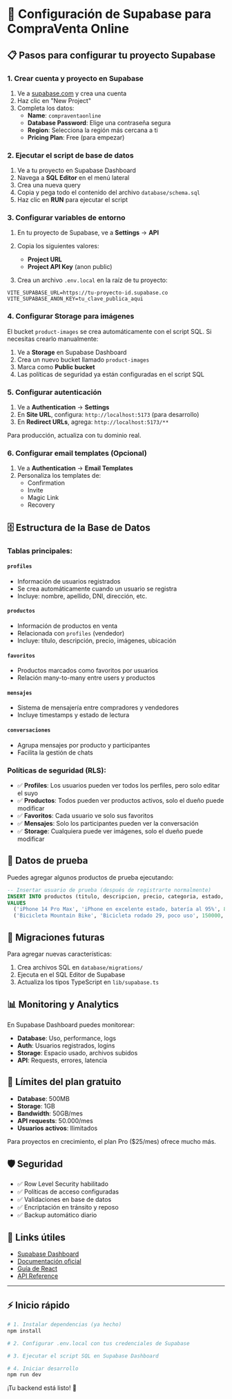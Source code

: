 # 🚀 Configuración de Supabase para CompraVenta Online

## 📋 Pasos para configurar tu proyecto Supabase

### 1. Crear cuenta y proyecto en Supabase

1. Ve a [supabase.com](https://supabase.com) y crea una cuenta
2. Haz clic en "New Project"
3. Completa los datos:
   - **Name**: `compraventaonline`
   - **Database Password**: Elige una contraseña segura
   - **Region**: Selecciona la región más cercana a ti
   - **Pricing Plan**: Free (para empezar)

### 2. Ejecutar el script de base de datos

1. Ve a tu proyecto en Supabase Dashboard
2. Navega a **SQL Editor** en el menú lateral
3. Crea una nueva query
4. Copia y pega todo el contenido del archivo `database/schema.sql`
5. Haz clic en **RUN** para ejecutar el script

### 3. Configurar variables de entorno

1. En tu proyecto de Supabase, ve a **Settings** → **API**
2. Copia los siguientes valores:
   - **Project URL**
   - **Project API Key** (anon public)

3. Crea un archivo `.env.local` en la raíz de tu proyecto:

```env
VITE_SUPABASE_URL=https://tu-proyecto-id.supabase.co
VITE_SUPABASE_ANON_KEY=tu_clave_publica_aqui
```

### 4. Configurar Storage para imágenes

El bucket `product-images` se crea automáticamente con el script SQL. Si necesitas crearlo manualmente:

1. Ve a **Storage** en Supabase Dashboard
2. Crea un nuevo bucket llamado `product-images`
3. Marca como **Public bucket**
4. Las políticas de seguridad ya están configuradas en el script SQL

### 5. Configurar autenticación

1. Ve a **Authentication** → **Settings**
2. En **Site URL**, configura: `http://localhost:5173` (para desarrollo)
3. En **Redirect URLs**, agrega: `http://localhost:5173/**`

Para producción, actualiza con tu dominio real.

### 6. Configurar email templates (Opcional)

1. Ve a **Authentication** → **Email Templates**
2. Personaliza los templates de:
   - Confirmation
   - Invite
   - Magic Link
   - Recovery

## 🗄️ Estructura de la Base de Datos

### Tablas principales:

#### `profiles`
- Información de usuarios registrados
- Se crea automáticamente cuando un usuario se registra
- Incluye: nombre, apellido, DNI, dirección, etc.

#### `productos`
- Información de productos en venta
- Relacionada con `profiles` (vendedor)
- Incluye: título, descripción, precio, imágenes, ubicación

#### `favoritos`
- Productos marcados como favoritos por usuarios
- Relación many-to-many entre users y productos

#### `mensajes`
- Sistema de mensajería entre compradores y vendedores
- Incluye timestamps y estado de lectura

#### `conversaciones`
- Agrupa mensajes por producto y participantes
- Facilita la gestión de chats

### Políticas de seguridad (RLS):

- ✅ **Profiles**: Los usuarios pueden ver todos los perfiles, pero solo editar el suyo
- ✅ **Productos**: Todos pueden ver productos activos, solo el dueño puede modificar
- ✅ **Favoritos**: Cada usuario ve solo sus favoritos
- ✅ **Mensajes**: Solo los participantes pueden ver la conversación
- ✅ **Storage**: Cualquiera puede ver imágenes, solo el dueño puede modificar

## 🧪 Datos de prueba

Puedes agregar algunos productos de prueba ejecutando:

```sql
-- Insertar usuario de prueba (después de registrarte normalmente)
INSERT INTO productos (titulo, descripcion, precio, categoria, estado, provincia, ciudad, codigo_postal, ubicacion, user_id)
VALUES 
  ('iPhone 14 Pro Max', 'iPhone en excelente estado, batería al 95%', 800000, 'Electrónica', 'Muy bueno', '1', '1', '1900', 'La Plata, Buenos Aires', 'tu-user-id-aqui'),
  ('Bicicleta Mountain Bike', 'Bicicleta rodado 29, poco uso', 150000, 'Deportes', 'Como nuevo', '1', '2', '7600', 'Mar del Plata, Buenos Aires', 'tu-user-id-aqui');
```

## 🔄 Migraciones futuras

Para agregar nuevas características:

1. Crea archivos SQL en `database/migrations/`
2. Ejecuta en el SQL Editor de Supabase
3. Actualiza los tipos TypeScript en `lib/supabase.ts`

## 📊 Monitoring y Analytics

En Supabase Dashboard puedes monitorear:
- **Database**: Uso, performance, logs
- **Auth**: Usuarios registrados, logins
- **Storage**: Espacio usado, archivos subidos
- **API**: Requests, errores, latencia

## 🚨 Límites del plan gratuito

- **Database**: 500MB
- **Storage**: 1GB
- **Bandwidth**: 50GB/mes
- **API requests**: 50.000/mes
- **Usuarios activos**: Ilimitados

Para proyectos en crecimiento, el plan Pro ($25/mes) ofrece mucho más.

## 🛡️ Seguridad

- ✅ Row Level Security habilitado
- ✅ Políticas de acceso configuradas
- ✅ Validaciones en base de datos
- ✅ Encriptación en tránsito y reposo
- ✅ Backup automático diario

## 🔗 Links útiles

- [Supabase Dashboard](https://supabase.com/dashboard)
- [Documentación oficial](https://supabase.io/docs)
- [Guía de React](https://supabase.io/docs/guides/with-react)
- [API Reference](https://supabase.io/docs/reference/javascript)

---

## ⚡ Inicio rápido

```bash
# 1. Instalar dependencias (ya hecho)
npm install

# 2. Configurar .env.local con tus credenciales de Supabase

# 3. Ejecutar el script SQL en Supabase Dashboard

# 4. Iniciar desarrollo
npm run dev
```

¡Tu backend está listo! 🎉